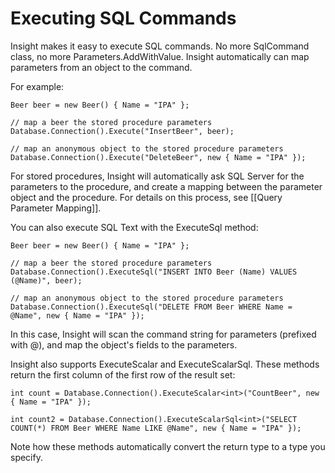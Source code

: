 # Executing SQL Commands #

Insight makes it easy to execute SQL commands. No more SqlCommand class, no more Parameters.AddWithValue. Insight automatically can map parameters from an object to the command.

For example:

	Beer beer = new Beer() { Name = "IPA" };

	// map a beer the stored procedure parameters
	Database.Connection().Execute("InsertBeer", beer);

	// map an anonymous object to the stored procedure parameters
	Database.Connection().Execute("DeleteBeer", new { Name = "IPA" });

For stored procedures, Insight will automatically ask SQL Server for the parameters to the procedure, and create a mapping between the parameter object and the procedure. For details on this process, see [[Query Parameter Mapping]].

You can also execute SQL Text with the ExecuteSql method:

	Beer beer = new Beer() { Name = "IPA" };

	// map a beer the stored procedure parameters
	Database.Connection().ExecuteSql("INSERT INTO Beer (Name) VALUES (@Name)", beer);

	// map an anonymous object to the stored procedure parameters
	Database.Connection().ExecuteSql("DELETE FROM Beer WHERE Name = @Name", new { Name = "IPA" });

In this case, Insight will scan the command string for parameters (prefixed with @), and map the object's fields to the parameters.

Insight also supports ExecuteScalar and ExecuteScalarSql. These methods return the first column of the first row of the result set:

	int count = Database.Connection().ExecuteScalar<int>("CountBeer", new { Name = "IPA" });

	int count2 = Database.Connection().ExecuteScalarSql<int>("SELECT COUNT(*) FROM Beer WHERE Name LIKE @Name", new { Name = "IPA" });

Note how these methods automatically convert the return type to a type you specify.
